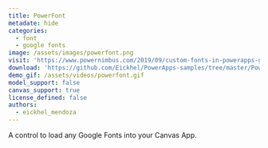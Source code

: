 ```yaml
---
title: PowerFont
metadate: hide
categories:
  - font
  - google fonts
image: /assets/images/powerfont.png
visit: 'https://www.powernimbus.com/2019/09/custom-fonts-in-powerapps-google-font-loader/'
download: 'https://github.com/Eickhel/PowerApps-samples/tree/master/PowerFont/PCF/Code'
demo_gif: /assets/videos/powerfont.gif
model_support: false
canvas_support: true
license_defined: false
authors:
  - eickhel_mendoza
---
```


A control to load any Google Fonts into your Canvas App.